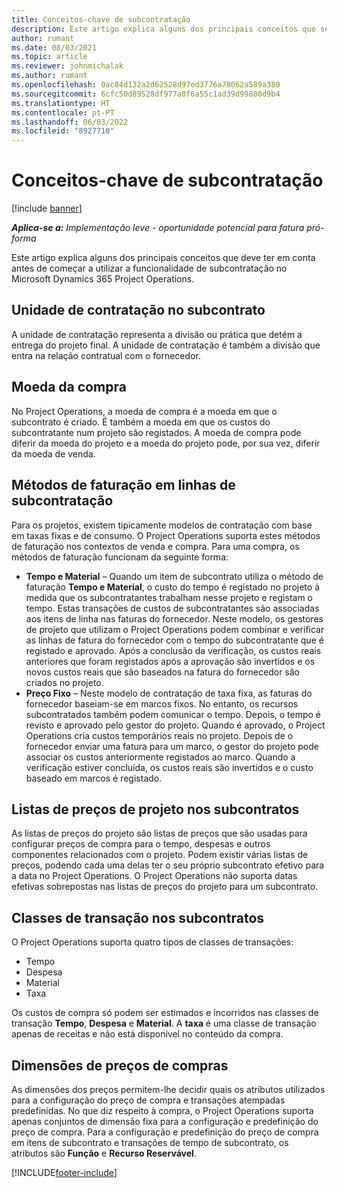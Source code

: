 ```yaml
---
title: Conceitos-chave de subcontratação
description: Este artigo explica alguns dos principais conceitos que se aplicam à subcontratação no Microsoft Dynamics 365 Project Operations.
author: rumant
ms.date: 08/03/2021
ms.topic: article
ms.reviewer: johnmichalak
ms.author: rumant
ms.openlocfilehash: 0ac84d132a2d62528d97ed3776a78062a589a380
ms.sourcegitcommit: 6cfc50d89528df977a8f6a55c1ad39d99800d9b4
ms.translationtype: HT
ms.contentlocale: pt-PT
ms.lasthandoff: 06/03/2022
ms.locfileid: "8927710"
---
```

# <a name="key-concepts-in-subcontracting"></a>Conceitos-chave de subcontratação

[!include [banner](../../includes/dataverse-preview.md)]

_**Aplica-se a:** Implementação leve - oportunidade potencial para fatura pró-forma_

Este artigo explica alguns dos principais conceitos que deve ter em conta antes de começar a utilizar a funcionalidade de subcontratação no Microsoft Dynamics 365 Project Operations.

## <a name="contracting-unit-on-the-subcontract"></a>Unidade de contratação no subcontrato

A unidade de contratação representa a divisão ou prática que detém a entrega do projeto final. A unidade de contratação é também a divisão que entra na relação contratual com o fornecedor.

## <a name="purchase-currency"></a>Moeda da compra

No Project Operations, a moeda de compra é a moeda em que o subcontrato é criado. É também a moeda em que os custos do subcontratante num projeto são registados. A moeda de compra pode diferir da moeda do projeto e a moeda do projeto pode, por sua vez, diferir da moeda de venda.

## <a name="billing-methods-on-subcontract-lines"></a>Métodos de faturação em linhas de subcontratação

Para os projetos, existem tipicamente modelos de contratação com base em taxas fixas e de consumo. O Project Operations suporta estes métodos de faturação nos contextos de venda e compra. Para uma compra, os métodos de faturação funcionam da seguinte forma:

- **Tempo e Material** – Quando um item de subcontrato utiliza o método de faturação **Tempo e Material**, o custo do tempo é registado no projeto à medida que os subcontratantes trabalham nesse projeto e registam o tempo. Estas transações de custos de subcontratantes são associadas aos itens de linha nas faturas do fornecedor. Neste modelo, os gestores de projeto que utilizam o Project Operations podem combinar e verificar as linhas de fatura do fornecedor com o tempo do subcontratante que é registado e aprovado. Após a conclusão da verificação, os custos reais anteriores que foram registados após a aprovação são invertidos e os novos custos reais que são baseados na fatura do fornecedor são criados no projeto.
- **Preço Fixo** – Neste modelo de contratação de taxa fixa, as faturas do fornecedor baseiam-se em marcos fixos. No entanto, os recursos subcontratados também podem comunicar o tempo. Depois, o tempo é revisto e aprovado pelo gestor do projeto. Quando é aprovado, o Project Operations cria custos temporários reais no projeto. Depois de o fornecedor enviar uma fatura para um marco, o gestor do projeto pode associar os custos anteriormente registados ao marco. Quando a verificação estiver concluída, os custos reais são invertidos e o custo baseado em marcos é registado.

## <a name="project-price-lists-on-subcontracts"></a>Listas de preços de projeto nos subcontratos

As listas de preços do projeto são listas de preços que são usadas para configurar preços de compra para o tempo, despesas e outros componentes relacionados com o projeto. Podem existir várias listas de preços, podendo cada uma delas ter o seu próprio subcontrato efetivo para a data no Project Operations. O Project Operations não suporta datas efetivas sobrepostas nas listas de preços do projeto para um subcontrato.

## <a name="transaction-classes-on-subcontracts"></a>Classes de transação nos subcontratos

O Project Operations suporta quatro tipos de classes de transações:

- Tempo
- Despesa
- Material
- Taxa

Os custos de compra só podem ser estimados e incorridos nas classes de transação **Tempo**, **Despesa** e **Material**. A **taxa** é uma classe de transação apenas de receitas e não está disponível no conteúdo da compra.

## <a name="purchase-pricing-dimensions"></a>Dimensões de preços de compras

As dimensões dos preços permitem-lhe decidir quais os atributos utilizados para a configuração do preço de compra e transações atempadas predefinidas. No que diz respeito à compra, o Project Operations suporta apenas conjuntos de dimensão fixa para a configuração e predefinição do preço de compra. Para a configuração e predefinição do preço de compra em itens de subcontrato e transações de tempo de subcontrato, os atributos são **Função** e **Recurso Reservável**.

[!INCLUDE[footer-include](../../includes/footer-banner.md)]
